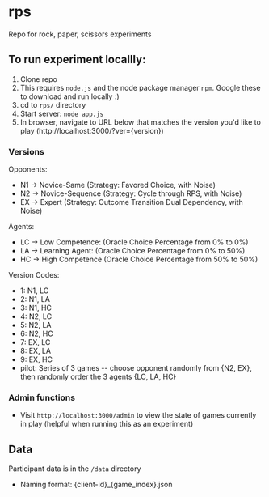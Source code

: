 # rps
Repo for rock, paper, scissors experiments

## To run experiment locallly:
1. Clone repo
2. This requires `node.js` and the node package manager `npm`. Google these to download and run locally :)
3. cd to `rps/` directory
2. Start server: `node app.js`
3. In browser, navigate to URL below that matches the version you'd like to play (http://localhost:3000/?ver={version})

### Versions
Opponents:
- N1 -> Novice-Same (Strategy: Favored Choice, with Noise)
- N2 -> Novice-Sequence (Strategy: Cycle through RPS, with Noise)
- EX -> Expert (Strategy: Outcome Transition Dual Dependency, with Noise)

Agents:
- LC -> Low Competence: (Oracle Choice Percentage from 0% to 0%)
- LA -> Learning Agent: (Oracle Choice Percentage from 0% to 50%)
- HC -> High Competence (Oracle Choice Percentage from 50% to 50%)

Version Codes:

- 1: N1, LC
- 2: N1, LA
- 3: N1, HC
- 4: N2, LC
- 5: N2, LA
- 6: N2, HC
- 7: EX, LC
- 8: EX, LA
- 9: EX, HC
- pilot: Series of 3 games -- choose opponent randomly from {N2, EX}, then randomly order the 3 agents {LC, LA, HC}


### Admin functions
- Visit `http://localhost:3000/admin` to view the state of games currently in play (helpful when running this as an experiment)


## Data
Participant data is in the `/data` directory
- Naming format: {client-id}_{game_index}.json
